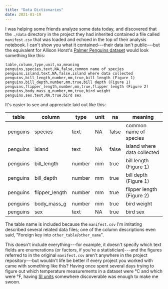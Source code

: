 ```yaml
---
title: "Data Dictionaries"
date: 2021-01-19
---
```


I was helping some friends analyze some data today,
and discovered that the `./data` directory in the project they had inherited
contained a file called `manifest.csv`
that was loaded and echoed in the top of their analysis notebook.
I can't show you what it contained---their data isn't public---but
the equivalent for Allison Horst's [Palmer Penguins dataset](https://allisonhorst.github.io/palmerpenguins/)
would look something like this:

```
table,column,type,unit,na,meaning
penguins,species,text,NA,false,common name of species
penguins,island,text,NA,false,island where data collected
penguins,bill_length,number,mm,true,bill length (Figure 1)
penguins,bill_depth,number,mm,true,bill depth (Figure 1)
penguins,flipper_length,number,mm,true,flipper length (Figure 2)
penguins,body_mass_g,number,mm,true,bird weight
penguins,sex,text,NA,true,bird sex
```

It's easier to see and appreciate laid out like this:

| table | column | type | unit | na | meaning |
| ----- | ------ | ---- | ---- | -- | ------- |
| penguins | species | text | NA | false | common name of species |
| penguins | island | text | NA | false | island where data collected |
| penguins | bill_length | number | mm | true | bill length (Figure 1) |
| penguins | bill_depth | number | mm | true | bill depth (Figure 1) |
| penguins | flipper_length | number | mm | true | flipper length (Figure 2) |
| penguins | body_mass_g | number | mm | true | bird weight |
| penguins | sex | text | NA | true | bird sex |

The table name is included because
the `manifest.csv` I'm imitating described several related data files;
one of the column descriptions even said,
"Foreign key into `other_table`/`other_name`".

This doesn't include everything---for example,
it doesn't specify which text fields are enumerations (or factors, if you're a statistician)---and
the figures referred to in the original `manifest.csv` aren't anywhere in the project repository---but
wouldn't life be better if every project you worked with came with something like this?
Having once spent several days trying to figure out
which temperature measurements in a dataset were °C and which were °F,
having [SI units](https://en.wikipedia.org/wiki/International_System_of_Units) somewhere discoverable
was enough to make me swoon.
